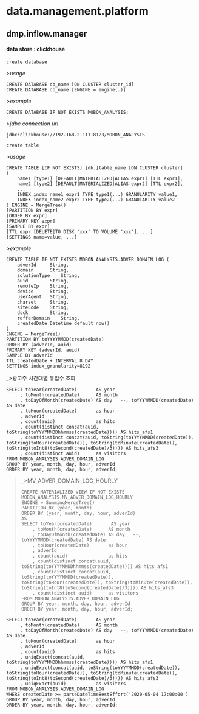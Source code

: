 # data.management.platform

## dmp.inflow.manager

#### data store : clickhouse
`create database`  

_>usage_  
```
CREATE DATABASE db_name [ON CLUSTER cluster_id]  
CREATE DATABASE db_name [ENGINE = engine(…)]  
```
_>example_  
```
CREATE DATABASE IF NOT EXISTS MOBON_ANALYSIS;
```

_>jdbc connection url_  
```
jdbc:clickhouse://192.168.2.111:8123/MOBON_ANALYSIS  
```

`create table`  

_>usage_  
```
CREATE TABLE [IF NOT EXISTS] [db.]table_name [ON CLUSTER cluster]
(
    name1 [type1] [DEFAULT|MATERIALIZED|ALIAS expr1] [TTL expr1],
    name2 [type2] [DEFAULT|MATERIALIZED|ALIAS expr2] [TTL expr2],
    ...
    INDEX index_name1 expr1 TYPE type1(...) GRANULARITY value1,
    INDEX index_name2 expr2 TYPE type2(...) GRANULARITY value2
) ENGINE = MergeTree()
[PARTITION BY expr]
[ORDER BY expr]
[PRIMARY KEY expr]
[SAMPLE BY expr]
[TTL expr [DELETE|TO DISK 'xxx'|TO VOLUME 'xxx'], ...]
[SETTINGS name=value, ...]
```

_>example_  
```
CREATE TABLE IF NOT EXISTS MOBON_ANALYSIS.ADVER_DOMAIN_LOG (
	adverId		String,
	domain		String,
	solutionType	String,
	auid 		String,
	remoteIp	String,
	device		String,
	userAgent	String,
	charset 	String,
	siteCode	String,
	dsck		String,
	refferDomain	String,
	createdDate	Datetime default now()
)
ENGINE = MergeTree()
PARTITION BY toYYYYMMDD(createdDate)
ORDER BY (adverId, auid)
PRIMARY KEY (adverId, auid)
SAMPLE BY adverId
TTL createdDate + INTERVAL 8 DAY
SETTINGS index_granularity=8192

```

_>광고주 시간대별 유입수 조회
```
SELECT toYear(createdDate)       AS year
     , toMonth(createdDate)      AS month
     , toDayOfMonth(createdDate) AS day   --, toYYYYMMDD(createdDate) AS date
     , toHour(createdDate)       as hour
     , adverId
     , count(auid)               as hits
     , count(distinct concat(auid, toString(toYYYYMMDDhhmmss(createdDate)))) AS hits_afs1
     , count(distinct concat(auid, toString(toYYYYMMDD(createdDate)), toString(toHour(createdDate)), toString(toMinute(createdDate)), toString(toInt8(toSecond(createdDate)/3)))) AS hits_afs3
     , count(distinct auid)      as visitors
FROM MOBON_ANALYSIS.ADVER_DOMAIN_LOG
GROUP BY year, month, day, hour, adverId
ORDER BY year, month, day, hour, adverId;
```

>_>MV_ADVER_DOMAIN_LOG_HOURLY  
>```
>CREATE MATERIALIZED VIEW IF NOT EXISTS MOBON_ANALYSIS.MV_ADVER_DOMAIN_LOG_HOURLY
>ENGINE = SummingMergeTree()
>PARTITION BY (year, month)
>ORDER BY (year, month, day, hour, adverId)
>AS
>SELECT toYear(createdDate)       AS year
>     , toMonth(createdDate)      AS month
>     , toDayOfMonth(createdDate) AS day   --, toYYYYMMDD(createdDate) AS date
>     , toHour(createdDate)       as hour
>     , adverId
>     , count(auid)               as hits
>     , count(distinct concat(auid, toString(toYYYYMMDDhhmmss(createdDate)))) AS hits_afs1
>     , count(distinct concat(auid, toString(toYYYYMMDD(createdDate)), toString(toHour(createdDate)), toString(toMinute(createdDate)), toString(toInt8(toSecond(createdDate)/3)))) AS hits_afs3
>     , count(distinct auid)      as visitors
>FROM MOBON_ANALYSIS.ADVER_DOMAIN_LOG
>GROUP BY year, month, day, hour, adverId
>ORDER BY year, month, day, hour, adverId;
>```


```
SELECT toYear(createdDate)       AS year
     , toMonth(createdDate)      AS month
     , toDayOfMonth(createdDate) AS day   --, toYYYYMMDD(createdDate) AS date
     , toHour(createdDate)       as hour
     , adverId
     , count(auid)               as hits
     , uniqExact(concat(auid, toString(toYYYYMMDDhhmmss(createdDate)))) AS hits_afs1
     , uniqExact(concat(auid, toString(toYYYYMMDD(createdDate)), toString(toHour(createdDate)), toString(toMinute(createdDate)), toString(toInt8(toSecond(createdDate)/3)))) AS hits_afs3
     , uniqExact(auid)           as visitors
FROM MOBON_ANALYSIS.ADVER_DOMAIN_LOG
WHERE createdDate >= parseDateTimeBestEffort('2020-05-04 17:00:00')
GROUP BY year, month, day, hour, adverId
ORDER BY year, month, day, hour, adverId;
```

